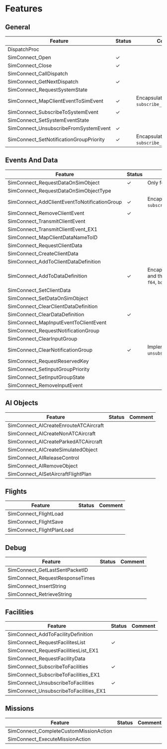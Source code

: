 # Features

## General

| Feature                                 | Status  | Comment                                      |
| --------------------------------------- | ------- | -------------------------------------------- |
| DispatchProc                            |         |                                              |
| SimConnect_Open                         | &check; |                                              |
| SimConnect_Close                        | &check; |                                              |
| SimConnect_CallDispatch                 |         |                                              |
| SimConnect_GetNextDispatch              | &check; |                                              |
| SimConnect_RequestSystemState           |         |                                              |
| SimConnect_MapClientEventToSimEvent     | &check; | Encapsulated by `subscribe_to_client_event`. |
| SimConnect_SubscribeToSystemEvent       | &check; |                                              |
| SimConnect_SetSystemEventState          |         |                                              |
| SimConnect_UnsubscribeFromSystemEvent   | &check; |                                              |
| SimConnect_SetNotificationGroupPriority | &check; | Encapsulated by `subscribe_to_client_event`. |

## Events And Data

| Feature                                      | Status  | Comment                                                                                            |
| -------------------------------------------- | ------- | -------------------------------------------------------------------------------------------------- |
| SimConnect_RequestDataOnSimObject            | &check; | Only for `SIMCONNECT_OBJECT_ID_USER`.                                                              |
| SimConnect_RequestDataOnSimObjectType        |         |                                                                                                    |
| SimConnect_AddClientEventToNotificationGroup | &check; | Encapsulated by `subscribe_to_client_event`.                                                       |
| SimConnect_RemoveClientEvent                 | &check; |                                                                                                    |
| SimConnect_TransmitClientEvent               |         |                                                                                                    |
| SimConnect_TransmitClientEvent_EX1           |         |                                                                                                    |
| SimConnect_MapClientDataNameToID             |         |                                                                                                    |
| SimConnect_RequestClientData                 |         |                                                                                                    |
| SimConnect_CreateClientData                  |         |                                                                                                    |
| SimConnect_AddToClientDataDefinition         |         |                                                                                                    |
| SimConnect_AddToDataDefinition               | &check; | Encapsulated by `register_object` and the `simconnect` macro. Supports `f64`, `bool` and `String`. |
| SimConnect_SetClientData                     |         |                                                                                                    |
| SimConnect_SetDataOnSimObject                |         |                                                                                                    |
| SimConnect_ClearClientDataDefinition         |         |                                                                                                    |
| SimConnect_ClearDataDefinition               | &check; |                                                                                                    |
| SimConnect_MapInputEventToClientEvent        |         |                                                                                                    |
| SimConnect_RequestNotificationGroup          |         |                                                                                                    |
| SimConnect_ClearInputGroup                   |         |                                                                                                    |
| SimConnect_ClearNotificationGroup            | &check; | Implemented by `unsubscribe_from_all_client_events`.                                               |
| SimConnect_RequestReservedKey                |         |                                                                                                    |
| SimConnect_SetInputGroupPriority             |         |                                                                                                    |
| SimConnect_SetInputGroupState                |         |                                                                                                    |
| SimConnect_RemoveInputEvent                  |         |                                                                                                    |

## AI Objects

| Feature                               | Status | Comment |
| ------------------------------------- | ------ | ------- |
| SimConnect_AICreateEnrouteATCAircraft |        |         |
| SimConnect_AICreateNonATCAircraft     |        |         |
| SimConnect_AICreateParkedATCAircraft  |        |         |
| SimConnect_AICreateSimulatedObject    |        |         |
| SimConnect_AIReleaseControl           |        |         |
| SimConnect_AIRemoveObject             |        |         |
| SimConnect_AISetAircraftFlightPlan    |        |         |

## Flights

| Feature                   | Status | Comment |
| ------------------------- | ------ | ------- |
| SimConnect_FlightLoad     |        |         |
| SimConnect_FlightSave     |        |         |
| SimConnect_FlightPlanLoad |        |         |

## Debug

| Feature                         | Status | Comment |
| ------------------------------- | ------ | ------- |
| SimConnect_GetLastSentPacketID  |        |         |
| SimConnect_RequestResponseTimes |        |         |
| SimConnect_InsertString         |        |         |
| SimConnect_RetrieveString       |        |         |

## Facilities

| Feature                                | Status  | Comment |
| -------------------------------------- | ------- | ------- |
| SimConnect_AddToFacilityDefinition     |         |         |
| SimConnect_RequestFacilitesList        | &check; |         |
| SimConnect_RequestFacilitiesList_EX1   |         |         |
| SimConnect_RequestFacilityData         |         |         |
| SimConnect_SubscribeToFacilities       | &check; |         |
| SimConnect_SubscribeToFacilities_EX1   |         |         |
| SimConnect_UnsubscribeToFacilities     | &check; |         |
| SimConnect_UnsubscribeToFacilities_EX1 |         |         |

## Missions

| Feature                                | Status | Comment |
| -------------------------------------- | ------ | ------- |
| SimConnect_CompleteCustomMissionAction |        |         |
| SimConnect_ExecuteMissionAction        |        |         |
